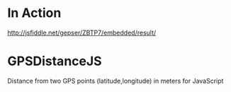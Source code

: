 In Action
==========
http://jsfiddle.net/gepser/ZBTP7/embedded/result/

GPSDistanceJS
=============

Distance from two GPS points (latitude,longitude) in meters for JavaScript
